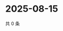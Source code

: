 # 2025-08-15

共 0 条

<!-- BEGIN ZHIHUVIDEO -->
<!-- 最后更新时间 Fri Aug 15 2025 04:13:43 GMT+0800 (China Standard Time) -->

<!-- END ZHIHUVIDEO -->

